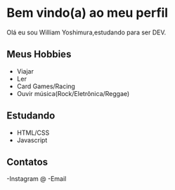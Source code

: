 # Bem vindo(a) ao meu perfil

Olá eu sou William Yoshimura,estudando para ser DEV.

## Meus Hobbies

- Viajar
- Ler
- Card Games/Racing
- Ouvir música(Rock/Eletrônica/Reggae)

## Estudando

- HTML/CSS
- Javascript
 
 
 ## Contatos
 
 -Instagram @
 -Email
